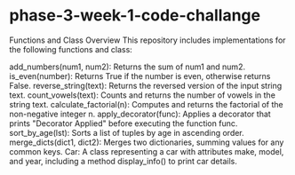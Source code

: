 # phase-3-week-1-code-challange
Functions and Class Overview
This repository includes implementations for the following functions and class:

add_numbers(num1, num2): Returns the sum of num1 and num2.
is_even(number): Returns True if the number is even, otherwise returns False.
reverse_string(text): Returns the reversed version of the input string text.
count_vowels(text): Counts and returns the number of vowels in the string text.
calculate_factorial(n): Computes and returns the factorial of the non-negative integer n.
apply_decorator(func): Applies a decorator that prints "Decorator Applied" before executing the function func.
sort_by_age(lst): Sorts a list of tuples by age in ascending order.
merge_dicts(dict1, dict2): Merges two dictionaries, summing values for any common keys.
Car: A class representing a car with attributes make, model, and year, including a method display_info() to print car details.